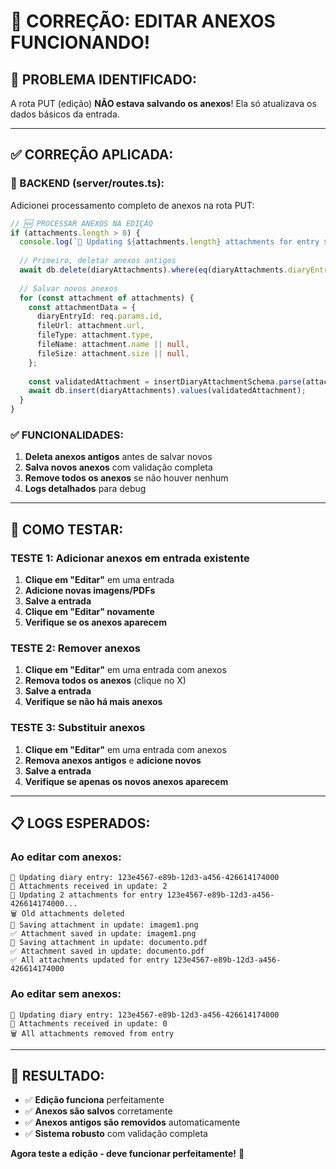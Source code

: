 # 🔧 CORREÇÃO: EDITAR ANEXOS FUNCIONANDO!

## **🚨 PROBLEMA IDENTIFICADO:**

A rota PUT (edição) **NÃO estava salvando os anexos**! Ela só atualizava os dados básicos da entrada.

---

## **✅ CORREÇÃO APLICADA:**

### **🔧 BACKEND (server/routes.ts):**

Adicionei processamento completo de anexos na rota PUT:

```typescript
// 🆕 PROCESSAR ANEXOS NA EDIÇÃO
if (attachments.length > 0) {
  console.log(`📎 Updating ${attachments.length} attachments for entry ${req.params.id}...`);
  
  // Primeiro, deletar anexos antigos
  await db.delete(diaryAttachments).where(eq(diaryAttachments.diaryEntryId, req.params.id));
  
  // Salvar novos anexos
  for (const attachment of attachments) {
    const attachmentData = {
      diaryEntryId: req.params.id,
      fileUrl: attachment.url,
      fileType: attachment.type,
      fileName: attachment.name || null,
      fileSize: attachment.size || null,
    };
    
    const validatedAttachment = insertDiaryAttachmentSchema.parse(attachmentData);
    await db.insert(diaryAttachments).values(validatedAttachment);
  }
}
```

### **✅ FUNCIONALIDADES:**

1. **Deleta anexos antigos** antes de salvar novos
2. **Salva novos anexos** com validação completa
3. **Remove todos os anexos** se não houver nenhum
4. **Logs detalhados** para debug

---

## **🧪 COMO TESTAR:**

### **TESTE 1: Adicionar anexos em entrada existente**
1. **Clique em "Editar"** em uma entrada
2. **Adicione novas imagens/PDFs**
3. **Salve a entrada**
4. **Clique em "Editar" novamente**
5. **Verifique se os anexos aparecem**

### **TESTE 2: Remover anexos**
1. **Clique em "Editar"** em uma entrada com anexos
2. **Remova todos os anexos** (clique no X)
3. **Salve a entrada**
4. **Verifique se não há mais anexos**

### **TESTE 3: Substituir anexos**
1. **Clique em "Editar"** em uma entrada com anexos
2. **Remova anexos antigos** e **adicione novos**
3. **Salve a entrada**
4. **Verifique se apenas os novos anexos aparecem**

---

## **📋 LOGS ESPERADOS:**

### **Ao editar com anexos:**
```
📝 Updating diary entry: 123e4567-e89b-12d3-a456-426614174000
📎 Attachments received in update: 2
📎 Updating 2 attachments for entry 123e4567-e89b-12d3-a456-426614174000...
🗑️ Old attachments deleted
📎 Saving attachment in update: imagem1.png
✅ Attachment saved in update: imagem1.png
📎 Saving attachment in update: documento.pdf
✅ Attachment saved in update: documento.pdf
✅ All attachments updated for entry 123e4567-e89b-12d3-a456-426614174000
```

### **Ao editar sem anexos:**
```
📝 Updating diary entry: 123e4567-e89b-12d3-a456-426614174000
📎 Attachments received in update: 0
🗑️ All attachments removed from entry
```

---

## **🎯 RESULTADO:**

- ✅ **Edição funciona** perfeitamente
- ✅ **Anexos são salvos** corretamente
- ✅ **Anexos antigos são removidos** automaticamente
- ✅ **Sistema robusto** com validação completa

**Agora teste a edição - deve funcionar perfeitamente!** 🚀
